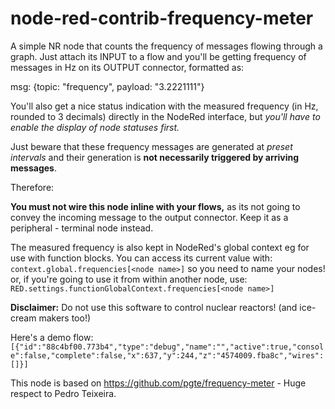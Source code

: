 node-red-contrib-frequency-meter
================================

A simple NR node that counts the frequency of messages flowing through a 
graph. Just attach its INPUT to a flow and you'll be getting frequency 
of messages in Hz on its OUTPUT connector, formatted as:

msg: {topic: "frequency", payload: "3.2221111"}

You'll also get a nice status indication with the measured frequency 
(in Hz, rounded to 3 decimals) directly in the NodeRed interface, but 
*you'll have to enable the display of node statuses first.*

Just beware that these frequency messages are generated at *preset 
intervals* and their generation is **not necessarily triggered by arriving messages**.

Therefore:

**You must not wire this node inline with your flows,** as its not
going to convey the incoming message to the output connector. Keep it 
as a peripheral - terminal node instead.

The measured frequency is also kept in NodeRed's global context eg 
for use with function blocks. You can access its current value with:
`context.global.frequencies[<node name>]` so you need to name your nodes!
or, if you're going to use it from within another node, use:
`RED.settings.functionGlobalContext.frequencies[<node name>]`

**Disclaimer:** Do not use this software to control nuclear reactors! (and ice-cream makers too!)

Here's a demo flow:
`[{"id":"88c4bf00.773b4","type":"debug","name":"","active":true,"console":false,"complete":false,"x":637,"y":244,"z":"4574009.fba8c","wires":[]}]`

This node is based on https://github.com/pgte/frequency-meter - Huge respect to Pedro Teixeira.
